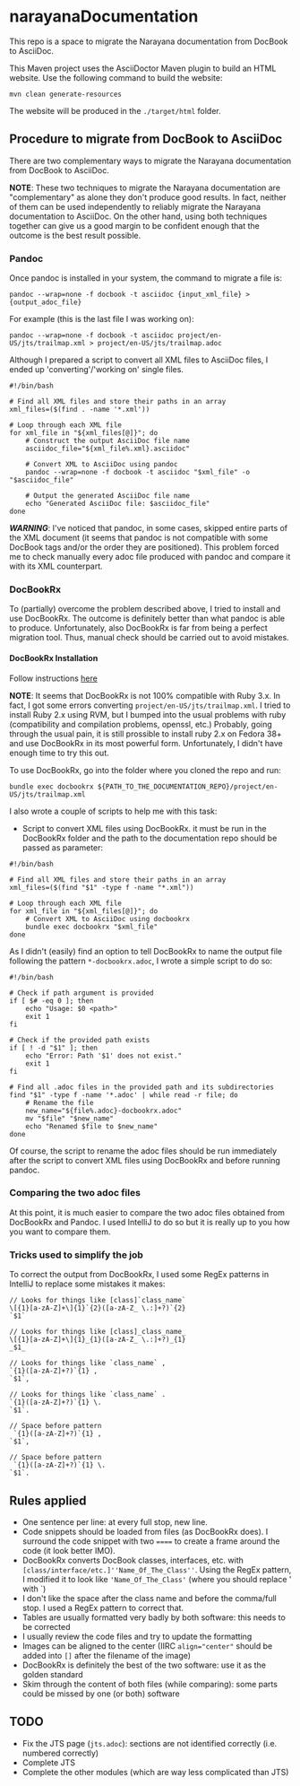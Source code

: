 # narayanaDocumentation

This repo is a space to migrate the Narayana documentation from DocBook to AsciiDoc.

This Maven project uses the AsciiDoctor Maven plugin to build an HTML website.
Use the following command to build the website:
```shell
mvn clean generate-resources
```
The website will be produced in the `./target/html` folder.

## Procedure to migrate from DocBook to AsciiDoc

There are two complementary ways to migrate the Narayana documentation from DocBook to AsciiDoc.

**NOTE**: These two techniques to migrate the Narayana documentation are "complementary" as alone they don't produce good results.
In fact, neither of them can be used independently to reliably migrate the Narayana documentation to AsciiDoc.
On the other hand, using both techniques together can give us a good margin to be confident enough that the outcome is the best result possible.

### Pandoc

Once pandoc is installed in your system, the command to migrate a file is:
```
pandoc --wrap=none -f docbook -t asciidoc {input_xml_file} > {output_adoc_file}
```
For example (this is the last file I was working on):
```
pandoc --wrap=none -f docbook -t asciidoc project/en-US/jts/trailmap.xml > project/en-US/jts/trailmap.adoc
```

Although I prepared a script to convert all XML files to AsciiDoc files, I ended up 'converting'/'working on' single files.

```
#!/bin/bash

# Find all XML files and store their paths in an array
xml_files=($(find . -name '*.xml'))

# Loop through each XML file
for xml_file in "${xml_files[@]}"; do
    # Construct the output AsciiDoc file name
    asciidoc_file="${xml_file%.xml}.asciidoc"

    # Convert XML to AsciiDoc using pandoc
    pandoc --wrap=none -f docbook -t asciidoc "$xml_file" -o "$asciidoc_file"

    # Output the generated AsciiDoc file name
    echo "Generated AsciiDoc file: $asciidoc_file"
done
```

**_WARNING_**: I've noticed that pandoc, in some cases, skipped entire parts of the XML document (it seems that pandoc is not compatible with some DocBook tags and/or the order they are positioned).
This problem forced me to check manually every adoc file produced with pandoc and compare it with its XML counterpart.

### DocBookRx

To (partially) overcome the problem described above, I tried to install and use DocBookRx.
The outcome is definitely better than what pandoc is able to produce.
Unfortunately, also DocBookRx is far from being a perfect migration tool.
Thus, manual check should be carried out to avoid mistakes.

#### DocBookRx Installation

Follow instructions [here](https://github.com/asciidoctor/docbookrx?tab=readme-ov-file#installing-the-development-version)

**NOTE**: It seems that DocBookRx is not 100% compatible with Ruby 3.x.
In fact, I got some errors converting `project/en-US/jts/trailmap.xml`.
I tried to install Ruby 2.x using RVM, but I bumped into the usual problems with ruby (compatibility and compilation problems, openssl, etc.)
Probably, going through the usual pain, it is still prossible to install ruby 2.x on Fedora 38+ and use DocBookRx in its most powerful form.
Unfortunately, I didn't have enough time to try this out.

To use DocBookRx, go into the folder where you cloned the repo and run:
```
bundle exec docbookrx ${PATH_TO_THE_DOCUMENTATION_REPO}/project/en-US/jts/trailmap.xml
```

I also wrote a couple of scripts to help me with this task:

* Script to convert XML files using DocBookRx.
it must be run in the DocBookRx folder and the path to the documentation repo should be passed as parameter:
```
#!/bin/bash

# Find all XML files and store their paths in an array
xml_files=($(find "$1" -type f -name "*.xml"))

# Loop through each XML file
for xml_file in "${xml_files[@]}"; do
    # Convert XML to AsciiDoc using docbookrx 
    bundle exec docbookrx "$xml_file"
done
```

As I didn't (easily) find an option to tell DocBookRx to name the output file following the pattern `*-docbookrx.adoc`, I wrote a simple script to do so:
```
#!/bin/bash

# Check if path argument is provided
if [ $# -eq 0 ]; then
    echo "Usage: $0 <path>"
    exit 1
fi

# Check if the provided path exists
if [ ! -d "$1" ]; then
    echo "Error: Path '$1' does not exist."
    exit 1
fi

# Find all .adoc files in the provided path and its subdirectories
find "$1" -type f -name '*.adoc' | while read -r file; do
    # Rename the file
    new_name="${file%.adoc}-docbookrx.adoc"
    mv "$file" "$new_name"
    echo "Renamed $file to $new_name"
done
```
Of course, the script to rename the adoc files should be run immediately after the script to convert XML files using DocBookRx and before running pandoc.

### Comparing the two adoc files

At this point, it is much easier to compare the two adoc files obtained from DocBookRx and Pandoc.
I used IntelliJ to do so but it is really up to you how you want to compare them.

### Tricks used to simplify the job

To correct the output from DocBookRx, I used some RegEx patterns in IntelliJ to replace some mistakes it makes:
```
// Looks for things like [class]`class_name`
\[{1}[a-zA-Z]+\]{1}`{2}([a-zA-Z_ \.:]+?)`{2}
`$1`

// Looks for things like [class]_class_name_
\[{1}[a-zA-Z]+\]{1}_{1}([a-zA-Z_ \.:]+?)_{1}
_$1_

// Looks for things like `class_name` ,
`{1}([a-zA-Z]+?)`{1} ,
`$1`,

// Looks for things like `class_name` .
`{1}([a-zA-Z]+?)`{1} \.
`$1`.

// Space before pattern
 `{1}([a-zA-Z]+?)`{1} ,
`$1`,

// Space before pattern
 `{1}([a-zA-Z]+?)`{1} \.
`$1`.
```

## Rules applied

* One sentence per line: at every full stop, new line.
* Code snippets should be loaded from files (as DocBookRx does).
I surround the code snippet with two `====` to create a frame around the code (it look better IMO).
* DocBookRx converts DocBook classes, interfaces, etc. with `[class/interface/etc.]''Name_Of_The_Class''`.
Using the RegEx pattern, I modified it to look like `'Name_Of_The_Class'` (where you should replace ' with `)
* I don't like the space after the class name and before the comma/full stop.
I used a RegEx pattern to correct that.
* Tables are usually formatted very badly by both software: this needs to be corrected
* I usually review the code files and try to update the formatting
* Images can be aligned to the center (IIRC `align="center"` should be added into `[]` after the filename of the image)
* DocBookRx is definitely the best of the two software: use it as the golden standard
* Skim through the content of both files (while comparing): some parts could be missed by one (or both) software

## TODO

* Fix the JTS page (`jts.adoc`): sections are not identified correctly (i.e. numbered correctly)
* Complete JTS
* Complete the other modules (which are way less complicated than JTS)